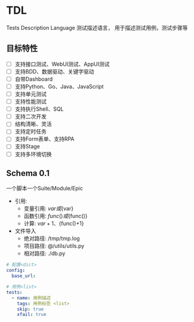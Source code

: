 # TDL
Tests Description Language 
测试描述语言， 用于描述测试用例，测试步骤等

## 目标特性
- [ ] 支持接口测试、WebUI测试、AppUI测试
- [ ] 支持BDD、数据驱动、关键字驱动
- [ ] 自带Dashboard
- [ ] 支持Python、Go、Java、JavaScript
- [ ] 支持单元测试
- [ ] 支持性能测试
- [ ] 支持执行Shell、SQL
- [ ] 支持二次开发
- [ ] 结构清晰、灵活
- [ ] 支持定时任务
- [ ] 支持Form表单、支持RPA
- [ ] 支持Stage
- [ ] 支持多环境切换

## Schema 0.1

一个脚本一个Suite/Module/Epic
- 引用: 
  - 变量引用: $var或${var}
  - 函数引用: $func()或${func()}
  - 计算: ${var+1}、${func()+1}
- 文件导入
  - 绝对路径: /tmp/tmp.log
  - 项目路径: @/utils/utils.py
  - 相对路径: ./db.py

```yaml
# 配置<dict>
config: 
  base_url: 

# 用例<list>
tests:  
  - name: 用例描述
    tags: 用例标签 <list>
    skip: true
    xfail: true
```




